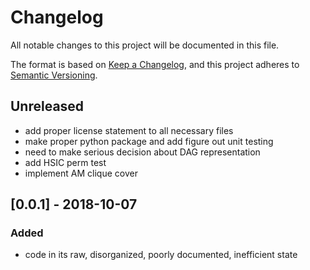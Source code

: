 # Changelog

All notable changes to this project will be documented in this file.

The format is based on [Keep a Changelog](https://keepachangelog.com/en/1.0.0/), and this project adheres to [Semantic Versioning](https://semver.org/spec/v2.0.0.html).

## Unreleased
- add proper license statement to all necessary files
- make proper python package and add figure out unit testing
- need to make serious decision about DAG representation
- add HSIC perm test
- implement AM clique cover

## [0.0.1] - 2018-10-07
### Added
- code in its raw, disorganized, poorly documented, inefficient state
